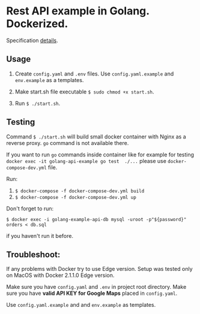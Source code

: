 # Rest API example in Golang. Dockerized.

Specification [details](https://github.com/kodersky/golang-api-example/specification.md).


## Usage

1. Create `config.yaml` and `.env` files. Use `config.yaml.example` and `env.example`
as a templates.

2. Make start.sh file executable `$ sudo chmod +x start.sh`.

3. Run `$ ./start.sh`.

## Testing

Command `$ ./start.sh` will build small docker container with Nginx as a reverse
proxy. `go` command is not available there.

If you want to run `go` commands inside container like for example for testing 
`docker exec -it golang-api-example go test  ./...` please use 
`docker-compose-dev.yml` file.

Run: 
1. `$ docker-compose -f docker-compose-dev.yml build`
2. `$ docker-compose -f docker-compose-dev.yml up`

Don't forget to run:

 `$ docker exec -i golang-example-api-db mysql -uroot -p"${password}" orders < db.sql` 

if you haven't run it before.


## Troubleshoot:

If any problems with Docker try to use Edge version. Setup was tested only 
on MacOS with Docker 2.1.1.0 Edge version.

Make sure you have `config.yaml` and `.env` in project root directory.
Make sure you have **valid API KEY for Google Maps** placed in `config.yaml`.

Use `config.yaml.example` and and `env.example` as templates.